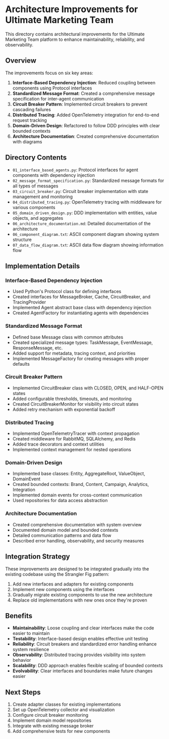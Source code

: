 # Architecture Improvements for Ultimate Marketing Team

This directory contains architectural improvements for the Ultimate Marketing Team platform to enhance maintainability, reliability, and observability.

## Overview

The improvements focus on six key areas:

1. **Interface-Based Dependency Injection**: Reduced coupling between components using Protocol interfaces
2. **Standardized Message Format**: Created a comprehensive message specification for inter-agent communication
3. **Circuit Breaker Pattern**: Implemented circuit breakers to prevent cascading failures
4. **Distributed Tracing**: Added OpenTelemetry integration for end-to-end request tracking
5. **Domain-Driven Design**: Refactored to follow DDD principles with clear bounded contexts
6. **Architecture Documentation**: Created comprehensive documentation with diagrams

## Directory Contents

- `01_interface_based_agents.py`: Protocol interfaces for agent components with dependency injection
- `02_message_format_specification.py`: Standardized message formats for all types of messages
- `03_circuit_breaker.py`: Circuit breaker implementation with state management and monitoring
- `04_distributed_tracing.py`: OpenTelemetry tracing with middleware for various components
- `05_domain_driven_design.py`: DDD implementation with entities, value objects, and aggregates
- `06_architecture_documentation.md`: Detailed documentation of the architecture
- `06_component_diagram.txt`: ASCII component diagram showing system structure
- `07_data_flow_diagram.txt`: ASCII data flow diagram showing information flow

## Implementation Details

### Interface-Based Dependency Injection

- Used Python's Protocol class for defining interfaces
- Created interfaces for MessageBroker, Cache, CircuitBreaker, and TracingProvider
- Implemented Agent abstract base class with dependency injection
- Created AgentFactory for instantiating agents with dependencies

### Standardized Message Format

- Defined base Message class with common attributes
- Created specialized message types: TaskMessage, EventMessage, ResponseMessage, etc.
- Added support for metadata, tracing context, and priorities
- Implemented MessageFactory for creating messages with proper defaults

### Circuit Breaker Pattern

- Implemented CircuitBreaker class with CLOSED, OPEN, and HALF-OPEN states
- Added configurable thresholds, timeouts, and monitoring
- Created CircuitBreakerMonitor for visibility into circuit states
- Added retry mechanism with exponential backoff

### Distributed Tracing

- Implemented OpenTelemetryTracer with context propagation
- Created middleware for RabbitMQ, SQLAlchemy, and Redis
- Added trace decorators and context utilities
- Implemented context management for nested operations

### Domain-Driven Design

- Implemented base classes: Entity, AggregateRoot, ValueObject, DomainEvent
- Created bounded contexts: Brand, Content, Campaign, Analytics, Integration
- Implemented domain events for cross-context communication
- Used repositories for data access abstraction

### Architecture Documentation

- Created comprehensive documentation with system overview
- Documented domain model and bounded contexts
- Detailed communication patterns and data flow
- Described error handling, observability, and security measures

## Integration Strategy

These improvements are designed to be integrated gradually into the existing codebase using the Strangler Fig pattern:

1. Add new interfaces and adapters for existing components
2. Implement new components using the interfaces
3. Gradually migrate existing components to use the new architecture
4. Replace old implementations with new ones once they're proven

## Benefits

- **Maintainability**: Loose coupling and clear interfaces make the code easier to maintain
- **Testability**: Interface-based design enables effective unit testing
- **Reliability**: Circuit breakers and standardized error handling enhance system resilience
- **Observability**: Distributed tracing provides visibility into system behavior
- **Scalability**: DDD approach enables flexible scaling of bounded contexts
- **Evolvability**: Clear interfaces and boundaries make future changes easier

## Next Steps

1. Create adapter classes for existing implementations
2. Set up OpenTelemetry collector and visualization
3. Configure circuit breaker monitoring
4. Implement domain model repositories
5. Integrate with existing message broker
6. Add comprehensive tests for new components